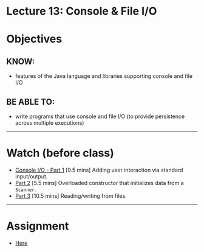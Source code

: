 # Lecture 13: Console & File I/O

# Objectives

## KNOW:
- features of the Java language and libraries supporting console and file I/O
  
## BE ABLE TO:
- write programs that use console and file I/O (to provide persistence across multiple executions)

---
# Watch (before class)

- [Console I/O - Part 1](https://mediaspace.berry.edu/media/Console+I+O+-+part+1/1_150anr2v) [9.5 mins]
  Adding user interaction via standard input/output.
- [Part 2](https://mediaspace.berry.edu/media/Console+I+O+-+part+2/1_4n3zeoc8) [5.5 mins] 
  Overloaded constructor that initializes data from a `Scanner`.
- [Part 3](https://mediaspace.berry.edu/media/Console+I+O+-+part+3/1_n2hnz8m5) [10.5 mins]
  Reading/writing from files.

---
# Assignment

- [Here](work/hw130.md)




